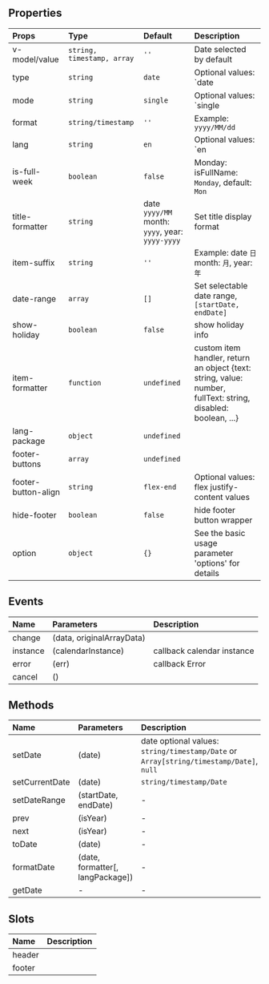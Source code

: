 
## Properties

|Props|Type|Default|Description|
|:--|:--|:--|:--|
|v-model/value|`string, timestamp, array`|`''`|Date selected by default|
|type|`string`|`date`|Optional values: `date|month|years`|
|mode|`string`|`single`|Optional values: `single|multiple|range`|
|format|`string/timestamp`|`''`|Example: `yyyy/MM/dd`|
|lang|`string`|`en`|Optional values: `en|zh|jp`|
|is-full-week|`boolean`|`false`|Monday: isFullName: `Monday`, default: `Mon`|
|title-formatter|`string`|date `yyyy/MM` month: `yyyy`, year: `yyyy-yyyy`|Set title display format|
|item-suffix|`string`|`''`|Example: date `日` month: `月`, year: `年`|
|date-range|`array`|`[]`|Set selectable date range, `[startDate, endDate]`|
|show-holiday|`boolean`|`false`|show holiday info|
|item-formatter|`function`|`undefined`|custom item handler, return an object {text: string, value: number, fullText: string, disabled: boolean, ...}|
|lang-package|`object`|`undefined`||
|footer-buttons|`array`|`undefined`||
|footer-button-align|`string`|`flex-end`|Optional values: flex justify-content values|
|hide-footer|`boolean`|`false`|hide footer button wrapper|
|option|`object`|`{}`|See the basic usage parameter 'options' for details|

## Events

|Name|Parameters|Description|
|:--|:--|:--|
|change|(data, originalArrayData)||
|instance|(calendarInstance)|callback calendar instance|
|error|(err)|callback Error|
|cancel|()||

## Methods

|Name|Parameters|Description|
|:--|:--|:--|
|setDate|(date)|date optional values: `string/timestamp/Date` or `Array[string/timestamp/Date]`, `null`|
|setCurrentDate|(date)|`string/timestamp/Date`|
|setDateRange|(startDate, endDate)|-|
|prev|(isYear)|-|
|next|(isYear)|-|
|toDate|(date)|-|
|formatDate|(date, formatter[, langPackage])|-|
|getDate|-|-|

## Slots

|Name|Description|
|:--|:--|
|header||
|footer||
